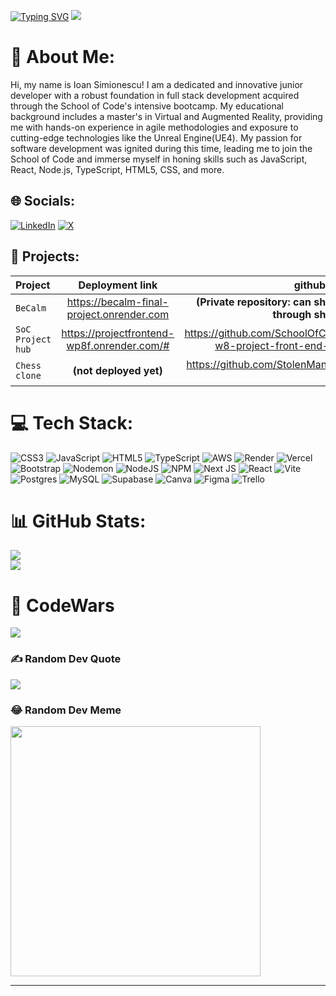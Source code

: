 
[![Typing SVG](https://readme-typing-svg.demolab.com?font=Righteous&size=35&duration=4000&pause=1000&center=true&vCenter=true&random=false&width=500&height=70&lines=Hello+There!+%F0%9F%91%8B;I'm+Ioan+Simionescu!;You+can+also+call+me+%22John%22!+%F0%9F%98%8A)](https://git.io/typing-svg)
[![](https://visitcount.itsvg.in/api?id=StolenMango&label=Profile%20Views&color=0&icon=0&pretty=true)](https://visitcount.itsvg.in)
# 💫 About Me:
  Hi, my name is Ioan Simionescu! I am a dedicated and innovative junior developer with a robust foundation in full stack development acquired through the School of Code's intensive bootcamp. My educational background includes a master's in Virtual and Augmented Reality, providing me with hands-on experience in agile methodologies and exposure to cutting-edge technologies like the Unreal Engine(UE4). My passion for software development was ignited during this time, leading me to join the School of Code and immerse myself in honing skills such as JavaScript, React, Node.js, TypeScript, HTML5, CSS, and more.


## 🌐 Socials:
[![LinkedIn](https://img.shields.io/badge/LinkedIn-%230077B5.svg?logo=linkedin&logoColor=white)](https://linkedin.com/in/https://www.linkedin.com/in/ionut1/) [![X](https://img.shields.io/badge/X-black.svg?logo=X&logoColor=white)](https://x.com/StolenMango) 

## 🔧 Projects:
| Project | Deployment link | github repository |
| :---         |     :---:      |          ---: |
| `BeCalm`   | https://becalm-final-project.onrender.com  | **(Private repository: can show and tell through sharescreen)**    |
| `SoC Project hub`    | https://projectfrontend-wp8f.onrender.com/#       | https://github.com/SchoolOfCode/bc15-w8-project-front-end-elevensies  |
| `Chess clone`   | **(not deployed yet)**   | https://github.com/StolenMango/Chess-game  |

# 💻 Tech Stack:
![CSS3](https://img.shields.io/badge/css3-%231572B6.svg?style=for-the-badge&logo=css3&logoColor=white) ![JavaScript](https://img.shields.io/badge/javascript-%23323330.svg?style=for-the-badge&logo=javascript&logoColor=%23F7DF1E) ![HTML5](https://img.shields.io/badge/html5-%23E34F26.svg?style=for-the-badge&logo=html5&logoColor=white) ![TypeScript](https://img.shields.io/badge/typescript-%23007ACC.svg?style=for-the-badge&logo=typescript&logoColor=white) ![AWS](https://img.shields.io/badge/AWS-%23FF9900.svg?style=for-the-badge&logo=amazon-aws&logoColor=white) ![Render](https://img.shields.io/badge/Render-%46E3B7.svg?style=for-the-badge&logo=render&logoColor=white) ![Vercel](https://img.shields.io/badge/vercel-%23000000.svg?style=for-the-badge&logo=vercel&logoColor=white) ![Bootstrap](https://img.shields.io/badge/bootstrap-%238511FA.svg?style=for-the-badge&logo=bootstrap&logoColor=white) ![Nodemon](https://img.shields.io/badge/NODEMON-%23323330.svg?style=for-the-badge&logo=nodemon&logoColor=%BBDEAD) ![NodeJS](https://img.shields.io/badge/node.js-6DA55F?style=for-the-badge&logo=node.js&logoColor=white) ![NPM](https://img.shields.io/badge/NPM-%23CB3837.svg?style=for-the-badge&logo=npm&logoColor=white) ![Next JS](https://img.shields.io/badge/Next-black?style=for-the-badge&logo=next.js&logoColor=white) ![React](https://img.shields.io/badge/react-%2320232a.svg?style=for-the-badge&logo=react&logoColor=%2361DAFB) ![Vite](https://img.shields.io/badge/vite-%23646CFF.svg?style=for-the-badge&logo=vite&logoColor=white) ![Postgres](https://img.shields.io/badge/postgres-%23316192.svg?style=for-the-badge&logo=postgresql&logoColor=white) ![MySQL](https://img.shields.io/badge/mysql-%2300000f.svg?style=for-the-badge&logo=mysql&logoColor=white) ![Supabase](https://img.shields.io/badge/Supabase-3ECF8E?style=for-the-badge&logo=supabase&logoColor=white) ![Canva](https://img.shields.io/badge/Canva-%2300C4CC.svg?style=for-the-badge&logo=Canva&logoColor=white) ![Figma](https://img.shields.io/badge/figma-%23F24E1E.svg?style=for-the-badge&logo=figma&logoColor=white) ![Trello](https://img.shields.io/badge/Trello-%23026AA7.svg?style=for-the-badge&logo=Trello&logoColor=white)
# 📊 GitHub Stats:
![](https://github-readme-stats.vercel.app/api?username=StolenMango&theme=dark&hide_border=false&include_all_commits=false&count_private=true)<br/>
![](https://github-readme-streak-stats.herokuapp.com/?user=StolenMango&theme=dark&hide_border=false)<br/>

# :space_invader: CodeWars
![](https://www.codewars.com/users/StolenMango/badges/large)

### ✍️ Random Dev Quote
![](https://quotes-github-readme.vercel.app/api?type=horizontal&theme=radical)

### 😂 Random Dev Meme
<img src='https://randommeme-five.vercel.app/' style="height: 400px;"/>

---
